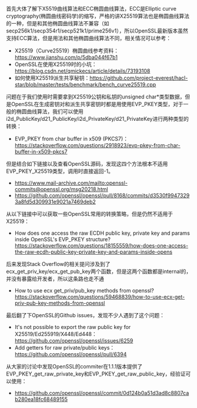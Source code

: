 首先大体了解下X5519曲线算法和ECC椭圆曲线算法，ECC是Elliptic curve cryptography(椭圆曲线密码学)的缩写，严格的讲X25519算法也是椭圆曲线算法的一种，但是和其他椭圆曲线算法不兼容（如secp256k1/secp354r1/secp521k1/prime256v1），所以OpenSSL最新版本虽然支持ECC算法，但是用法和其他椭圆曲线算法不同，相关情况可以参考：

* X25519（Curve25519）椭圆曲线参考资料：<https://www.jianshu.com/p/5dba044f67b1>
* OpenSSL在使用X25519时的小坑：<https://blog.csdn.net/qmickecs/article/details/73193108>
* 如何使用X25519派生共享秘钥：<https://github.com/project-everest/hacl-star/blob/master/tests/benchmark/bench_curve25519.cpp>

问题在于我们使用时需要拿到X25519公钥和私钥的unsigned char*类型数据，但是OpenSSL在生成密钥对和派生共享密钥时都是用使用EVP_PKEY类型，对于一般的椭圆曲线算法，我们可以使用i2d_PublicKey/d21_PublicKey/i2d_PrivateKey/d21_PrivateKey进行两种类型的转换：

* EVP_PKEY from char buffer in x509 (PKCS7)：<https://stackoverflow.com/questions/2918923/evp-pkey-from-char-buffer-in-x509-pkcs7>

但是结合如下链接以及查看OpenSSL源码，发现这四个方法根本不适用EVP_PKEY_X25519类型，调用时直接返回-1。

* <https://www.mail-archive.com/mailto:openssl-commits@openssl.org/msg20218.html>
* <https://github.com/openssl/openssl/pull/8168/commits/d3530f99473293a8fd5d309931e9021a7469deb2>

从以下链接中可以获取一些OpenSSL常用的转换策略，但是仍然不适用于X25519：

* How does one access the raw ECDH public key, private key and params inside OpenSSL's EVP_PKEY structure? <https://stackoverflow.com/questions/18155559/how-does-one-access-the-raw-ecdh-public-key-private-key-and-params-inside-opens>

后来发现Stack Overflow的相关提问涉及到了ecx_get_priv_key/ecx_get_pub_key两个函数，但是这两个函数都是internal的，并没有暴露给开发者，所以这条路也走不通

* How to use ecx get_priv/pub_key methods from openssl? <https://stackoverflow.com/questions/59468839/how-to-use-ecx-get-priv-pub-key-methods-from-openssl>

最后翻了下OpenSSL的Github issues，发现不少人遇到了这个问题：

* It's not possible to export the raw public key for X25519/Ed255919/X448/Ed448：<https://github.com/openssl/openssl/issues/6259>
* Add getters for raw private/public keys：<https://github.com/openssl/openssl/pull/6394>

从大家的讨论中发现OpenSSL的commiter在1.1.1版本提供了EVP_PKEY_get_raw_private_key和EVP_PKEY_get_raw_public_key，经验证可以使用：

* <https://github.com/openssl/openssl/commit/0d124b0a51d3ad8c8807cab280ea18fc68489155>